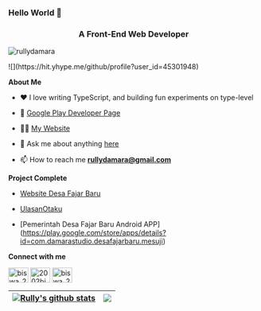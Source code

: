 ### Hello World 👋
<h3 align="center">A Front-End Web Developer</h3>

<p align="left"> <img src="https://komarev.com/ghpvc/?username=rullydamara&label=Profile%20views&color=0e75b6&style=flat" alt="rullydamara" /> </p>
![](https://hit.yhype.me/github/profile?user_id=45301948)

**About Me**

- ❤️ I love writing TypeScript, and building fun experiments on type-level

- 💼 [Google Play Developer Page](https://play.google.com/store/apps/dev?id=7268001166970990021)

- 👨‍💻 [My Website](https://www.damarastudio.com)

- 💬 Ask me about anything [here](https://github.com/rullydamara/rullydamara/issues)

- 📫 How to reach me **rullydamara@gmail.com**



**Project Complete**

- [Website Desa Fajar Baru](https://fajarbaru-mesuji.desa.id)

- [UlasanOtaku](https://ulasanotaku.com)

- [Pemerintah Desa Fajar Baru Android APP] (https://play.google.com/store/apps/details?id=com.damarastudio.desafajarbaru.mesuji)

**Connect with me**
<p align="left">
<a href="https://twitter.com/rullidamara" target="blank"><img align="center" src="https://raw.githubusercontent.com/rahuldkjain/github-profile-readme-generator/master/src/images/icons/Social/twitter.svg" alt="biswa_20p" height="30" width="40" /></a>
<a href="https://linkedin.com/in/rulli-damara-putra" target="blank"><img align="center" src="https://raw.githubusercontent.com/rahuldkjain/github-profile-readme-generator/master/src/images/icons/Social/linked-in-alt.svg" alt="2002bishwajeet" height="30" width="40" /></a>
<a href="https://instagram.com/rullydamara" target="blank"><img align="center" src="https://raw.githubusercontent.com/rahuldkjain/github-profile-readme-generator/master/src/images/icons/Social/instagram.svg" alt="biswa_20p" height="30" width="40" /></a>
</p>

| <a href="https://github.com/rullydamara/github-readme-stats"><img align="center" src="https://github-readme-stats.vercel.app/api?username=rullydamara&show_icons=true&include_all_commits=true&theme=buefy&hide_border=true" alt="Rully's github stats" /></a> | <a href="https://github.com/rullydamara/github-readme-stats"><img align="center" src="https://github-readme-stats.vercel.app/api/top-langs/?username=rullydamara&layout=compact&theme=buefy&hide_border=true" /></a> |
| ------------- | ------------- |
